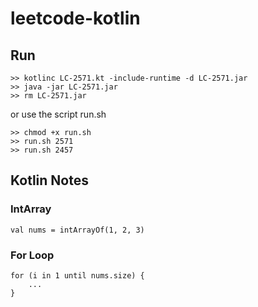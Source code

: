 # leetcode-kotlin

## Run
```
>> kotlinc LC-2571.kt -include-runtime -d LC-2571.jar
>> java -jar LC-2571.jar
>> rm LC-2571.jar
```

or use the script run.sh

```
>> chmod +x run.sh
>> run.sh 2571
>> run.sh 2457
```

## Kotlin Notes
### IntArray
```
val nums = intArrayOf(1, 2, 3)
```

### For Loop
```
for (i in 1 until nums.size) {
    ...
}
```